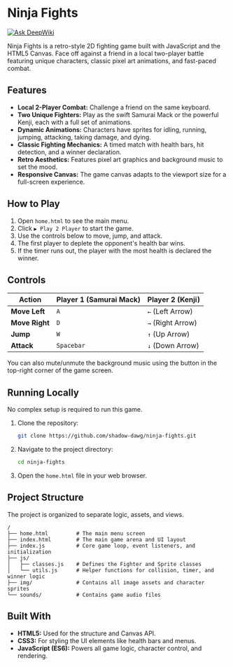 # Ninja Fights
[![Ask DeepWiki](https://devin.ai/assets/askdeepwiki.png)](https://deepwiki.com/shadow-dawg/ninja-fights)

Ninja Fights is a retro-style 2D fighting game built with JavaScript and the HTML5 Canvas. Face off against a friend in a local two-player battle featuring unique characters, classic pixel art animations, and fast-paced combat.

## Features

*   **Local 2-Player Combat:** Challenge a friend on the same keyboard.
*   **Two Unique Fighters:** Play as the swift Samurai Mack or the powerful Kenji, each with a full set of animations.
*   **Dynamic Animations:** Characters have sprites for idling, running, jumping, attacking, taking damage, and dying.
*   **Classic Fighting Mechanics:** A timed match with health bars, hit detection, and a winner declaration.
*   **Retro Aesthetics:** Features pixel art graphics and background music to set the mood.
*   **Responsive Canvas:** The game canvas adapts to the viewport size for a full-screen experience.

## How to Play

1.  Open `home.html` to see the main menu.
2.  Click `▶ Play 2 Player` to start the game.
3.  Use the controls below to move, jump, and attack.
4.  The first player to deplete the opponent's health bar wins.
5.  If the timer runs out, the player with the most health is declared the winner.

## Controls

| Action      | Player 1 (Samurai Mack) | Player 2 (Kenji)       |
|-------------|-------------------------|------------------------|
| **Move Left** | `A`                     | `←` (Left Arrow)       |
| **Move Right**| `D`                     | `→` (Right Arrow)      |
| **Jump**      | `W`                     | `↑` (Up Arrow)         |
| **Attack**    | `Spacebar`              | `↓` (Down Arrow)       |

You can also mute/unmute the background music using the button in the top-right corner of the game screen.

## Running Locally

No complex setup is required to run this game.

1.  Clone the repository:
    ```bash
    git clone https://github.com/shadow-dawg/ninja-fights.git
    ```
2.  Navigate to the project directory:
    ```bash
    cd ninja-fights
    ```
3.  Open the `home.html` file in your web browser.

## Project Structure

The project is organized to separate logic, assets, and views.

```
/
├── home.html         # The main menu screen
├── index.html        # The main game arena and UI layout
├── index.js          # Core game loop, event listeners, and initialization
├── js/
│   ├── classes.js    # Defines the Fighter and Sprite classes
│   └── utils.js      # Helper functions for collision, timer, and winner logic
├── img/              # Contains all image assets and character sprites
└── sounds/           # Contains game audio files
```

## Built With

*   **HTML5:** Used for the structure and Canvas API.
*   **CSS3:** For styling the UI elements like health bars and menus.
*   **JavaScript (ES6):** Powers all game logic, character control, and rendering.
